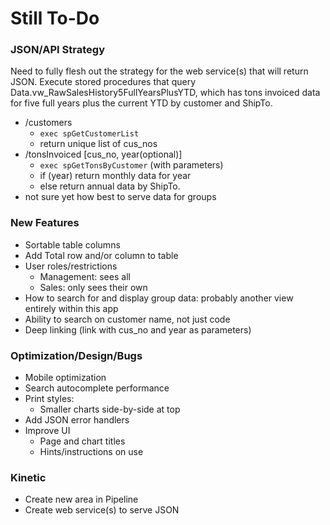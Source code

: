 # Still To-Do

### JSON/API Strategy


Need to fully flesh out the strategy for the web service(s) that will return JSON.  Execute stored procedures that query Data.vw_RawSalesHistory5FullYearsPlusYTD, which has tons invoiced data for five full years plus the current YTD by customer and ShipTo.

* /customers
  * `exec spGetCustomerList`
  * return unique list of cus_nos
* /tonsInvoiced [cus_no, year(optional)]
  * `exec spGetTonsByCustomer` (with parameters)
  * if (year) return monthly data for year
  * else return annual data by ShipTo.
* not sure yet how best to serve data for groups


### New Features

* Sortable table columns
* Add Total row and/or column to table
* User roles/restrictions
  * Management:  sees all
  * Sales: only sees their own
* How to search for and display group data: probably another view entirely within this app
* Ability to search on customer name, not just code
* Deep linking (link with cus_no and year as parameters)


### Optimization/Design/Bugs

* Mobile optimization
* Search autocomplete performance
* Print styles:
  * Smaller charts side-by-side at top
* Add JSON error handlers
* Improve UI
  * Page and chart titles
  * Hints/instructions on use


### Kinetic

* Create new area in Pipeline
* Create web service(s) to serve JSON
